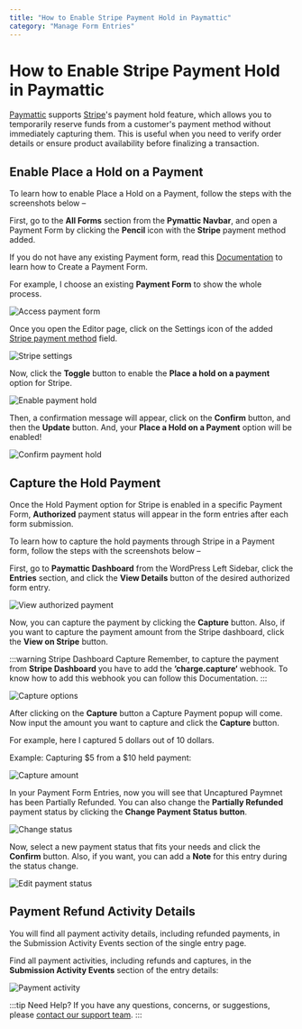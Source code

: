 ```yaml
---
title: "How to Enable Stripe Payment Hold in Paymattic"
category: "Manage Form Entries"
---
```


# How to Enable Stripe Payment Hold in Paymattic

[Paymattic](https://paymattic.com/) supports [Stripe](http://stripe.com)'s payment hold feature, which allows you to temporarily reserve funds from a customer's payment method without immediately capturing them. This is useful when you need to verify order details or ensure product availability before finalizing a transaction.

## Enable Place a Hold on a Payment

To learn how to enable Place a Hold on a Payment, follow the steps with the screenshots below – 

First, go to the **All Forms** section from the **Pymattic Navbar**, and open a Payment Form by clicking the **Pencil** icon with the **Stripe** payment method added.

If you do not have any existing Payment form, read this [Documentation](/how-to-create-your-first-payment-form-in-a-minute-and-accept-payments-with-paymattic) to learn how to Create a Payment Form.

For example, I choose an existing **Payment Form** to show the whole process.

![Access payment form](/images/manage-form-entries/stripe-payment-hold-in-paymattic/1.-Open-desired-form-scaled.webp)

Once you open the Editor page, click on the Settings icon of the added [Stripe payment method](/how-to-configure-stripe-payment-gateway-in-wordpress-with-paymattic) field.

![Stripe settings](/images/manage-form-entries/stripe-payment-hold-in-paymattic/2.-Settings-Icon-of-Stripe-payment-method.webp)

Now, click the **Toggle** button to enable the **Place a hold on a payment** option for Stripe.

![Enable payment hold](/images/manage-form-entries/stripe-payment-hold-in-paymattic/3.-Enable-Place-a-Hold-on-a-Payment-toggle.webp)

Then, a confirmation message will appear, click on the **Confirm** button, and then the **Update** button.
And, your **Place a Hold on a  Payment** option will be enabled!

![Confirm payment hold](/images/manage-form-entries/stripe-payment-hold-in-paymattic/4.-Confirm-button.webp)

## Capture the Hold Payment

Once the Hold Payment option for Stripe is enabled in a specific Payment Form, **Authorized** payment status will appear in the form entries after each form submission.

To learn how to capture the hold payments through Stripe in a Payment form, follow the steps with the screenshots below – 

First, go to **Paymattic Dashboard** from the WordPress Left Sidebar, click the **Entries** section, and click the **View Details** button of the desired authorized form entry.

![View authorized payment](/images/manage-form-entries/stripe-payment-hold-in-paymattic/5.-Open-desired-entry-scaled.webp)

Now, you can capture the payment by clicking the **Capture** button. Also, if you want to capture the payment amount from the Stripe dashboard, click the **View on Stripe** button.

:::warning Stripe Dashboard Capture
Remember, to capture the payment from **Stripe Dashboard** you have to add the **‘charge.capture‘** webhook. To know how to add this webhook you can follow this Documentation.
:::

![Capture options](/images/manage-form-entries/stripe-payment-hold-in-paymattic/6.-Capture-button-scaled.webp)

After clicking on the **Capture** button a Capture Payment popup will come.
Now input the amount you want to capture and click the **Capture** button. 

For example, here I captured 5 dollars out of 10 dollars.

Example: Capturing $5 from a $10 held payment:

![Capture amount](/images/manage-form-entries/stripe-payment-hold-in-paymattic/7.-Capture-amount-field.webp)

In your Payment Form Entries, now you will see that Uncaptured Paymnet has been Partially Refunded.
You can also change the **Partially Refunded** payment status by clicking the **Change Payment Status button**.

![Change status](/images/manage-form-entries/stripe-payment-hold-in-paymattic/8.-Change-Payment-Status-scaled.webp)

Now, select a new payment status that fits your needs and click the **Confirm** button.
Also, if you want, you can add a **Note** for this entry during the status change.

![Edit payment status](/images/manage-form-entries/stripe-payment-hold-in-paymattic/9.-Edit-Payment-Status.webp)

## Payment Refund Activity Details 

You will find all payment activity details, including refunded payments, in the Submission Activity Events section of the single entry page.

Find all payment activities, including refunds and captures, in the **Submission Activity Events** section of the entry details:

![Payment activity](/images/manage-form-entries/stripe-payment-hold-in-paymattic/10.-Refunds-Activity.webp)

:::tip Need Help?
If you have any questions, concerns, or suggestions, please [contact our support team](https://wpmanageninja.com/support-tickets/).
:::